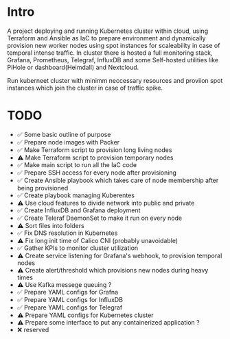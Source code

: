 
# Intro

A project deploying and running Kubernetes cluster within cloud, using Terraform and Ansible as IaC to prepare environment and dynamically provision new worker nodes using spot instances for scaleability in case of temporal intense traffic.
In cluster there is hosted a full monitoring stack, Grafana, Prometheus, Telegraf, InfluxDB and some Self-hosted utilities like PiHole or dashboard(Heimdall) and Nextcloud.

Run kuberneet cluster with minimm neccessary resources and proviion spot instances which join the cluster in case of traffic spike.



# TODO

- ✅   Some basic outline of purpose
- ✅   Prepare node images with Packer
- ✅   Make Terraform script to provision long living nodes
- ⚠️   Make Terraform script to provision temporary nodes
- ✅   Make main script to run all the IaC code
- ✅   Prepare SSH access for every node after provisioning
- ✅   Create Ansible playbook which takes care of node membership after being provisioned
- ✅   Create playbook managing Kuberentes
- ⚠️   Use cloud features to divide network into public and private
- ✅   Create InfluxDB and Grafana deployment
- ✅   Create Teleraf DaemonSet to make it run on every node
- ⚠️   Sort files into folders
- ✅   Fix DNS resolution in Kubernetes
- ⚠️   Fix long init time of Calico CNI (probably unavoidable)
- ✅   Gather KPIs to monitor cluster utilization
- ⚠️   Create service listening for Grafana's webhook, to provision temporal nodes
- ⚠️   Create alert/threshold which provisions new nodes during heavy times
- ⚠️   Use Kafka messege queuing ?
- ✅   Prepare YAML configs for Grafna
- ✅   Prepare YAML configs for InfluxDB
- ✅   Prepare YAML configs for Telegraf
- ⚠️   Prepare YAML configs for Kubernetes cluster
- ⚠️   Prepare some interface to put any containerized application ?
- ❌  reserved
